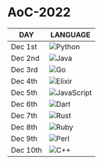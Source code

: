 # AoC-2022

| DAY      | LANGUAGE                                                                                                                     |
| -------- | ---------------------------------------------------------------------------------------------------------------------------- |
| Dec 1st  | ![Python](https://img.shields.io/badge/python-3670A0?style=for-the-badge&logo=python&logoColor=ffdd54)                       |
| Dec 2nd  | ![Java](https://img.shields.io/badge/java-%23ED8B00.svg?style=for-the-badge&logo=java&logoColor=white)                       |
| Dec 3rd  | ![Go](https://img.shields.io/badge/go-%2300ADD8.svg?style=for-the-badge&logo=go&logoColor=white)                             |
| Dec 4th  | ![Elixir](https://img.shields.io/badge/elixir-%234B275F.svg?style=for-the-badge&logo=elixir&logoColor=white)                 |
| Dec 5th  | ![JavaScript](https://img.shields.io/badge/javascript-%23323330.svg?style=for-the-badge&logo=javascript&logoColor=%23F7DF1E) |
| Dec 6th  | ![Dart](https://img.shields.io/badge/dart-%230175C2.svg?style=for-the-badge&logo=dart&logoColor=white)                       |
| Dec 7th  | ![Rust](https://img.shields.io/badge/rust-%23000000.svg?style=for-the-badge&logo=rust&logoColor=white)                       |
| Dec 8th  | ![Ruby](https://img.shields.io/badge/ruby-%23CC342D.svg?style=for-the-badge&logo=ruby&logoColor=white)                       |
| Dec 9th  | ![Perl](https://img.shields.io/badge/perl-%2339457E.svg?style=for-the-badge&logo=perl&logoColor=white)                       |
| Dec 10th | ![C++](https://img.shields.io/badge/c++-%2300599C.svg?style=for-the-badge&logo=c%2B%2B&logoColor=white)                      |
